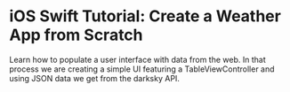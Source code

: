 # iOS Swift Tutorial: Create a Weather App from Scratch

Learn how to populate a user interface with data from the web. In that process we are creating a simple UI featuring a TableViewController and using JSON data we get from the darksky API.


